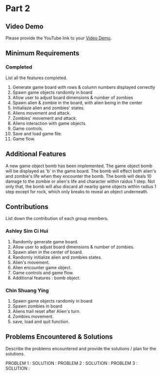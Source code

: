 # Part 2

## Video Demo

Please provide the YouTube link to your [Video Demo](https://youtube.com).

## Minimum Requirements

### Completed

List all the features completed.

1. Generate game board with rows & column numbers displayed correctly
2. Spawn game objects randomly in board
3. Allow user to adjust board dimensions & number of zombies
4. Spawn alien & zombie in the board, with alien being in the center
5. Initialiaze alien and zombies' states.
6. Aliens movement and attack.
7. Zombies' movement and attack.
8. Aliens interaction with game objects.
9. Game controls.
10. Save and load game file.
11. Game flow.

## Additional Features

A new game object bomb has been implemented. The game object bomb will be displayed as 'b' in the game board. The bomb will effect both alien's and zombie's life when they encounter the bomb. The bomb will deals 10 damage to the zombie or alien's life and character within raidus 1 step. Not only that, the bomb will also discard all nearby game objects within radius 1 step except for rock, which only breaks to reveal an object underneath.

## Contributions

List down the contribution of each group members.

### Ashley Sim Ci Hui

1. Randomly generate game board.
2. Allow user to adjust board dimensions & number of zombies.
3. Spawn alien in the center of board.
4. Randomly initialize alien and zombies states.
5. Alien's movement.
6. Alien encounter game object.
7. Game controls and game flow.
8. Additional features : bomb object.

### Chin Shuang Ying

1. Spawn game objects randomly in board
2. Spawn zombies in board
3. Aliens trail reset after Alien's turn.
4. Zombies movement.
5. save, load and quit function.

## Problems Encountered & Solutions

Describe the problems encountered and provide the solutions / plan for the solutions.

PROBLEM 1 : 
SOLUTION : 
PROBLEM 2 : 
SOLUTION : 
PROBLEM 3 : 
SOLUTION : 
